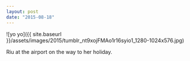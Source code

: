 ```yaml
---
layout: post
date: "2015-08-18"
---
```


![yo yo]({{ site.baseurl }}/assets/images/2015/tumblr_nt9xojFMAo1r16syio1_1280-1024x576.jpg)

Riu at the airport on the way to her holiday.
